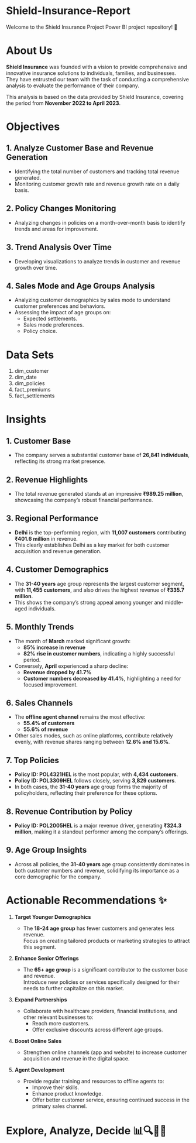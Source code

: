 # Shield-Insurance-Report
Welcome to the Shield Insurance Project Power BI project repository! 🚀

# About Us

**Shield Insurance** was founded with a vision to provide comprehensive and innovative insurance solutions to individuals, families, and businesses.  
They have entrusted our team with the task of conducting a comprehensive analysis to evaluate the performance of their company.  

This analysis is based on the data provided by Shield Insurance, covering the period from **November 2022 to April 2023**.


# Objectives

## 1. Analyze Customer Base and Revenue Generation
- Identifying the total number of customers and tracking total revenue generated.  
- Monitoring customer growth rate and revenue growth rate on a daily basis.

## 2. Policy Changes Monitoring
- Analyzing changes in policies on a month-over-month basis to identify trends and areas for improvement.

## 3. Trend Analysis Over Time
- Developing visualizations to analyze trends in customer and revenue growth over time.

## 4. Sales Mode and Age Groups Analysis
- Analyzing customer demographics by sales mode to understand customer preferences and behaviors.  
- Assessing the impact of age groups on:
  - Expected settlements.
  - Sales mode preferences.
  - Policy choice.


#  Data Sets
1. dim_customer
2. dim_date 
3. dim_policies 
4. fact_premiums 
5. fact_settlements

# Insights

## 1. Customer Base
- The company serves a substantial customer base of **26,841 individuals**, reflecting its strong market presence.

## 2. Revenue Highlights
- The total revenue generated stands at an impressive **₹989.25 million**, showcasing the company’s robust financial performance.

## 3. Regional Performance
- **Delhi** is the top-performing region, with **11,007 customers** contributing **₹401.6 million** in revenue.
- This clearly establishes Delhi as a key market for both customer acquisition and revenue generation.

## 4. Customer Demographics
- The **31-40 years** age group represents the largest customer segment, with **11,455 customers**, and also drives the highest revenue of **₹335.7 million**.
- This shows the company’s strong appeal among younger and middle-aged individuals.

## 5. Monthly Trends
- The month of **March** marked significant growth:
  - **85% increase in revenue**
  - **82% rise in customer numbers**, indicating a highly successful period.
- Conversely, **April** experienced a sharp decline:
  - **Revenue dropped by 41.7%**
  - **Customer numbers decreased by 41.4%**, highlighting a need for focused improvement.

## 6. Sales Channels
- The **offline agent channel** remains the most effective:
  - **55.4% of customers**
  - **55.6% of revenue**
- Other sales modes, such as online platforms, contribute relatively evenly, with revenue shares ranging between **12.6% and 15.6%**.

## 7. Top Policies
- **Policy ID: POL4321HEL** is the most popular, with **4,434 customers**.
- **Policy ID: POL3309HEL** follows closely, serving **3,829 customers**.
- In both cases, the **31-40 years** age group forms the majority of policyholders, reflecting their preference for these options.

## 8. Revenue Contribution by Policy
- **Policy ID: POL2005HEL** is a major revenue driver, generating **₹324.3 million**, making it a standout performer among the company’s offerings.

## 9. Age Group Insights
- Across all policies, the **31-40 years** age group consistently dominates in both customer numbers and revenue, solidifying its importance as a core demographic for the company.


# Actionable Recommendations ✨

1. **Target Younger Demographics**  
   - The **18-24 age group** has fewer customers and generates less revenue.  
     Focus on creating tailored products or marketing strategies to attract this segment.

2. **Enhance Senior Offerings**  
   - The **65+ age group** is a significant contributor to the customer base and revenue.  
     Introduce new policies or services specifically designed for their needs to further capitalize on this market.

3. **Expand Partnerships**  
   - Collaborate with healthcare providers, financial institutions, and other relevant businesses to:
     - Reach more customers.
     - Offer exclusive discounts across different age groups.

4. **Boost Online Sales**  
   - Strengthen online channels (app and website) to increase customer acquisition and revenue in the digital space.

5. **Agent Development**  
   - Provide regular training and resources to offline agents to:
     - Improve their skills.
     - Enhance product knowledge.
     - Offer better customer service, ensuring continued success in the primary sales channel.

# Explore, Analyze, Decide 📊🔍🎯🚀






